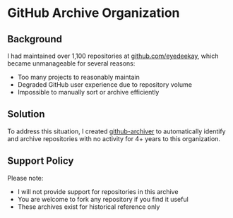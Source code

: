 # GitHub Archive Organization

## Background

I had maintained over 1,100 repositories at [github.com/eyedeekay](https://github.com/eyedeekay), which became unmanageable for several reasons:

- Too many projects to reasonably maintain
- Degraded GitHub user experience due to repository volume
- Impossible to manually sort or archive efficiently

## Solution

To address this situation, I created [github-archiver](https://github.com/eyedeekay/github-archiver) to automatically identify and archive repositories with no activity for 4+ years to this organization.

## Support Policy

Please note:

- I will not provide support for repositories in this archive
- You are welcome to fork any repository if you find it useful
- These archives exist for historical reference only
